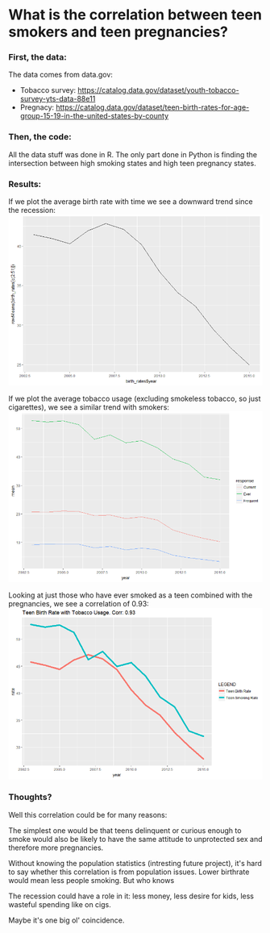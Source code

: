 # What is the correlation between teen smokers and teen pregnancies?

### First, the data:
The data comes from data.gov:
* Tobacco survey: https://catalog.data.gov/dataset/youth-tobacco-survey-yts-data-88e11
* Pregnacy: https://catalog.data.gov/dataset/teen-birth-rates-for-age-group-15-19-in-the-united-states-by-county

### Then, the code:
All the data stuff was done in R. The only part done in Python is finding the intersection between high smoking states and high teen pregnancy states.

### Results:
If we plot the average birth rate with time we see a downward trend since the recession:
![alt text](https://github.com/jpahloy/smoker-pregnancy-correlation/blob/master/pregancy%20plot.png "Pregnancy plot")

If we plot the average tobacco usage (excluding smokeless tobacco, so just cigarettes), we see a similar trend with smokers:
![alt text](https://github.com/jpahloy/smoker-pregnancy-correlation/blob/master/smoking_plot.png "Smoker plot")

Looking at just those who have ever smoked as a teen combined with the pregnancies, we see a correlation of 0.93:
![alt text](https://github.com/jpahloy/smoker-pregnancy-correlation/blob/master/birth%20rate%20and%20tobacco%20usage.png "Corr plot")


### Thoughts?
Well this correlation could be for many reasons:

The simplest one would be that teens delinquent or curious enough to smoke would also be likely to have the same attitude to unprotected sex and therefore more pregnancies. 

Without knowing the population statistics (intresting future project), it's hard to say whether this correlation is from population issues. Lower birthrate would mean less people smoking. But who knows

The recession could have a role in it: less money, less desire for kids, less wasteful spending like on cigs. 

Maybe it's one big ol' coincidence.
